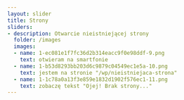 ```yaml
---
layout: slider
title: Strony
sliders:
- description: Otwarcie nieistniejącej strony
  folder: /images
  images:
  - name: 1-ec081e1f7fc36d2b314eacc9f0e98ddf-9.png
    text: otwieram na smartfonie
  - name: 1-b53d8293bb203d6c9879c04549ec1e5a-10.png
    text: jestem na stronie "/wp/nieistniejaca-strona"
  - name: 1-1c78a0a13f3e859e1832d1902f576ec1-11.png
    text: zobaczę tekst "Ojej! Brak strony..."
---
```

